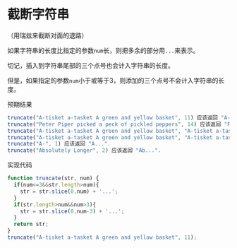 # 截断字符串

（用瑞兹来截断对面的退路）

如果字符串的长度比指定的参数`num`长，则把多余的部分用`...`来表示。

切记，插入到字符串尾部的三个点号也会计入字符串的长度。

但是，如果指定的参数`num`小于或等于3，则添加的三个点号不会计入字符串的长度。

预期结果

```javascript
truncate("A-tisket a-tasket A green and yellow basket", 11) 应该返回 "A-tisket...".
truncate("Peter Piper picked a peck of pickled peppers", 14) 应该返回 "Peter Piper...".
truncate("A-tisket a-tasket A green and yellow basket", "A-tisket a-tasket A green and yellow basket".length) 应该返回 "A-tisket a-tasket A green and yellow basket".
truncate("A-tisket a-tasket A green and yellow basket", "A-tisket a-tasket A green and yellow basket".length + 2) 应该返回 "A-tisket a-tasket A green and yellow basket".
truncate("A-", 1) 应该返回 "A...".
truncate("Absolutely Longer", 2) 应该返回 "Ab...".
```

实现代码

```javascript
function truncate(str, num) {
  if(num<=3&&str.length>num){
    str = str.slice(0,num) + '...';
  }
  if(str.length>num&&num>3){
    str = str.slice(0,num-3) + '...';
  }
  return str;
}
truncate("A-tisket a-tasket A green and yellow basket", 11);
```

